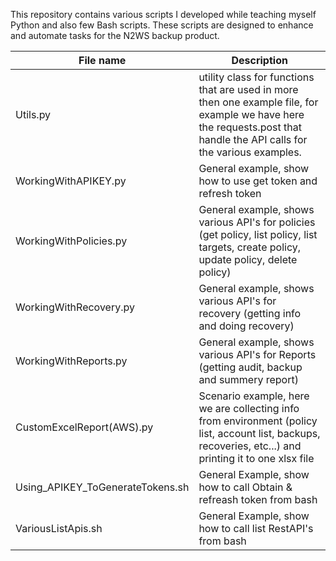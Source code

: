 This repository contains various scripts I developed while teaching myself Python and also few Bash scripts. 
These scripts are designed to enhance and automate tasks for the N2WS backup product.

File name | Description
| ------------- |-------------
Utils.py |utility class for functions that are used in more then one example file, for example we have here the requests.post that handle the API calls for the various examples.
WorkingWithAPIKEY.py | General example, show how to use get token and refresh token
WorkingWithPolicies.py | General example, shows various API's for policies (get policy, list policy, list targets, create policy, update policy, delete policy)
WorkingWithRecovery.py | General example,  shows various API's for recovery (getting info and doing recovery)
WorkingWithReports.py | General example, shows various API's for Reports  (getting audit, backup and summery report)
CustomExcelReport(AWS).py | Scenario example, here we are collecting info from environment (policy list, account list, backups, recoveries, etc...) and printing it to one xlsx file
Using_APIKEY_ToGenerateTokens.sh | General Example, show how to call Obtain & refreash token from bash
VariousListApis.sh | General Example, show how to call list RestAPI's from bash
